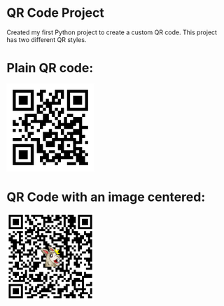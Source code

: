 # QR Code Project

Created my first Python project to create a custom QR code.
This project has two different QR styles.

# Plain QR code: 
<img src="/qr_code.png" alt="QR Code" width="200" >

# QR Code with an image centered:
<img src="/qr_code_with_image.png" alt="QR Code" width="200" >

